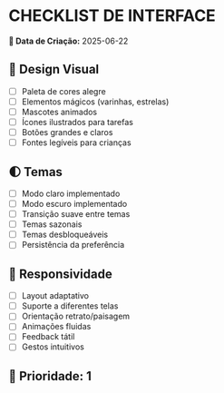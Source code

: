 # CHECKLIST DE INTERFACE

**📅 Data de Criação:** 2025-06-22

## 🎨 Design Visual
- [ ] Paleta de cores alegre
- [ ] Elementos mágicos (varinhas, estrelas)
- [ ] Mascotes animados
- [ ] Ícones ilustrados para tarefas
- [ ] Botões grandes e claros
- [ ] Fontes legíveis para crianças

## 🌓 Temas
- [ ] Modo claro implementado
- [ ] Modo escuro implementado
- [ ] Transição suave entre temas
- [ ] Temas sazonais
- [ ] Temas desbloqueáveis
- [ ] Persistência da preferência

## 📱 Responsividade
- [ ] Layout adaptativo
- [ ] Suporte a diferentes telas
- [ ] Orientação retrato/paisagem
- [ ] Animações fluidas
- [ ] Feedback tátil
- [ ] Gestos intuitivos

## 🎯 Prioridade: 1
